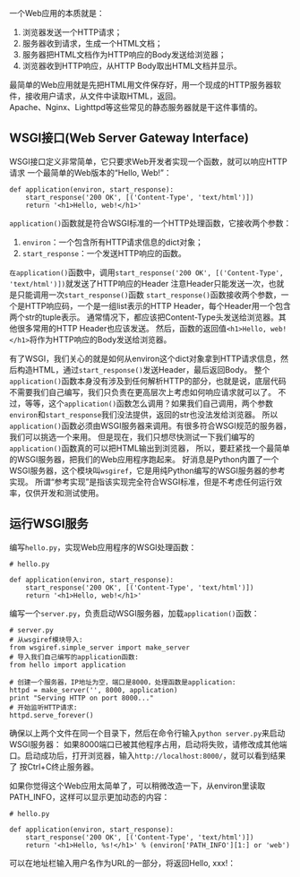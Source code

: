 一个Web应用的本质就是：
1. 浏览器发送一个HTTP请求；
2. 服务器收到请求，生成一个HTML文档；
3. 服务器把HTML文档作为HTTP响应的Body发送给浏览器；
4. 浏览器收到HTTP响应，从HTTP Body取出HTML文档并显示。

最简单的Web应用就是先把HTML用文件保存好，用一个现成的HTTP服务器软件，接收用户请求，从文件中读取HTML，返回。  
Apache、Nginx、Lighttpd等这些常见的静态服务器就是干这件事情的。

## WSGI接口(Web Server Gateway Interface)
WSGI接口定义非常简单，它只要求Web开发者实现一个函数，就可以响应HTTP请求
一个最简单的Web版本的“Hello, Web!”：

```
def application(environ, start_response):
    start_response('200 OK', [('Content-Type', 'text/html')])
    return '<h1>Hello, web!</h1>'
```

`application()`函数就是符合WSGI标准的一个HTTP处理函数，它接收两个参数：
1. `environ`：一个包含所有HTTP请求信息的dict对象；
2. `start_response`：一个发送HTTP响应的函数。

`在application()`函数中，调用`start_response('200 OK', [('Content-Type', 'text/html')])`就发送了HTTP响应的Header
注意Header只能发送一次，也就是只能调用一次`start_response()`函数
`start_response()`函数接收两个参数，一个是HTTP响应码，一个是一组list表示的HTTP Header，每个Header用一个包含两个str的tuple表示。
通常情况下，都应该把Content-Type头发送给浏览器。其他很多常用的HTTP Header也应该发送。
然后，函数的返回值`<h1>Hello, web!</h1>`将作为HTTP响应的Body发送给浏览器。

有了WSGI，我们关心的就是如何从environ这个dict对象拿到HTTP请求信息，然后构造HTML，通过`start_response()`发送Header，最后返回Body。
整个`application()`函数本身没有涉及到任何解析HTTP的部分，也就是说，底层代码不需要我们自己编写，我们只负责在更高层次上考虑如何响应请求就可以了。
不过，等等，这个`application()`函数怎么调用？如果我们自己调用，两个参数`environ`和`start_response`我们没法提供，返回的str也没法发给浏览器。
所以`application()`函数必须由WSGI服务器来调用。有很多符合WSGI规范的服务器，我们可以挑选一个来用。
但是现在，我们只想尽快测试一下我们编写的`application()`函数真的可以把HTML输出到浏览器，
所以，要赶紧找一个最简单的WSGI服务器，把我们的Web应用程序跑起来。
好消息是Python内置了一个WSGI服务器，这个模块叫`wsgiref`，它是用纯Python编写的WSGI服务器的参考实现。
所谓“参考实现”是指该实现完全符合WSGI标准，但是不考虑任何运行效率，仅供开发和测试使用。

## 运行WSGI服务
编写`hello.py`，实现Web应用程序的WSGI处理函数：
```
# hello.py

def application(environ, start_response):
    start_response('200 OK', [('Content-Type', 'text/html')])
    return '<h1>Hello, web!</h1>'
```
编写一个`server.py`，负责启动WSGI服务器，加载`application()`函数：
```
# server.py
# 从wsgiref模块导入:
from wsgiref.simple_server import make_server
# 导入我们自己编写的application函数:
from hello import application

# 创建一个服务器，IP地址为空，端口是8000，处理函数是application:
httpd = make_server('', 8000, application)
print "Serving HTTP on port 8000..."
# 开始监听HTTP请求:
httpd.serve_forever()
```
确保以上两个文件在同一个目录下，然后在命令行输入`python server.py`来启动WSGI服务器：
如果8000端口已被其他程序占用，启动将失败，请修改成其他端口。启动成功后，打开浏览器，输入`http://localhost:8000/`，就可以看到结果了 按Ctrl+C终止服务器。

如果你觉得这个Web应用太简单了，可以稍微改造一下，从environ里读取PATH_INFO，这样可以显示更加动态的内容：
```
# hello.py

def application(environ, start_response):
    start_response('200 OK', [('Content-Type', 'text/html')])
    return '<h1>Hello, %s!</h1>' % (environ['PATH_INFO'][1:] or 'web')
```
可以在地址栏输入用户名作为URL的一部分，将返回Hello, xxx!：
